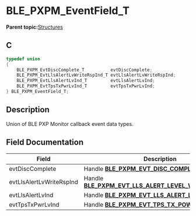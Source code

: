 # BLE\_PXPM\_EventField\_T

**Parent topic:**[Structures](GUID-EA787B99-8D9F-440B-975B-19397DEE1133.md)

## C

```c
typedef union
{
    BLE_PXPM_EvtDiscComplete_T          evtDiscComplete;
    BLE_PXPM_EvtLlsAlertLvWriteRspInd_T evtLlsAlertLvWriteRspInd;
    BLE_PXPM_EvtLlsAlertLvInd_T         evtLlsAlertLvInd;
    BLE_PXPM_EvtTpsTxPwrLvInd_T         evtTpsTxPwrLvInd;
} BLE_PXPM_EventField_T;
```

## Description

Union of BLE PXP Monitor callback event data types.

## Field Documentation

|Field|Description|
|-----|-----------|
|evtDiscComplete|Handle **[BLE\_PXPM\_EVT\_DISC\_COMPLETE\_IND](GUID-82542FDE-2CB4-4B73-ADBC-FE76BDD7E6EF.md)**.|
|evtLlsAlertLvWriteRspInd|Handle **[BLE\_PXPM\_EVT\_LLS\_ALERT\_LEVEL\_WRITE\_RSP\_IND](GUID-82542FDE-2CB4-4B73-ADBC-FE76BDD7E6EF.md)**.|
|evtLlsAlertLvInd|Handle **[BLE\_PXPM\_EVT\_LLS\_ALERT\_LEVEL\_IND](GUID-82542FDE-2CB4-4B73-ADBC-FE76BDD7E6EF.md)**.|
|evtTpsTxPwrLvInd|Handle **[BLE\_PXPM\_EVT\_TPS\_TX\_POWER\_LEVEL\_IND](GUID-82542FDE-2CB4-4B73-ADBC-FE76BDD7E6EF.md)**.|

